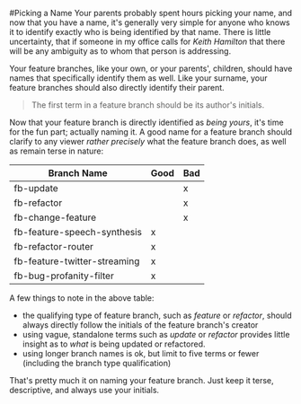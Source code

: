 #Picking a Name
Your parents probably spent hours picking your name, and now that you have a
name, it's generally very simple for anyone who knows it to identify exactly who is being
identified by that name. There is little uncertainty, that if someone in my
office calls for *Keith Hamilton* that there will be any ambiguity as to whom
that person is addressing.

Your feature branches, like your own, or your parents', children, should have names that
specifically identify them as well. Like your surname, your feature branches
should also directly identify their parent.

> The first term in a feature branch should be its author's initials.

Now that your feature branch is directly identified as *being yours*, it's time
for the fun part; actually naming it. A good name for a feature branch should
clarify to any viewer *rather precisely* what the feature branch does, as well
as remain terse in nature:

| Branch Name | Good | Bad |
| ----------- | ---- | --- |
| fb-update | | x |
| fb-refactor | | x |
| fb-change-feature | | x |
| fb-feature-speech-synthesis | x | |
| fb-refactor-router | x | |
| fb-feature-twitter-streaming| x | |
| fb-bug-profanity-filter | x | |

A few things to note in the above table:
* the qualifying type of feature branch, such as *feature* or *refactor*,
should always directly follow the initials of the feature branch's creator
* using vague, standalone terms such as *update* or *refactor* provides
little insight as to *what* is being updated or refactored.
* using longer branch names is ok, but limit to five terms or fewer (including
the branch type qualification)

That's pretty much it on naming your feature branch. Just keep it terse,
descriptive, and always use your initials.
